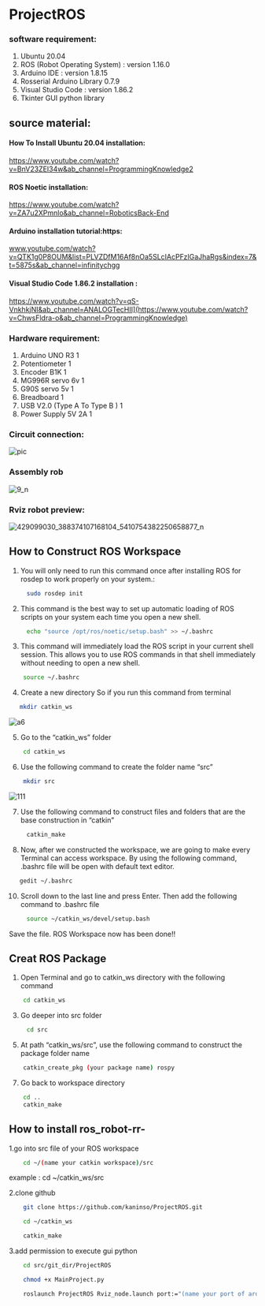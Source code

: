 # ProjectROS
### software requirement:

1. Ubuntu 20.04
2. ROS (Robot Operating System) :  version 1.16.0 
3. Arduino IDE : version 1.8.15 
4. Rosserial Arduino Library 0.7.9
5. Visual Studio Code :  version 1.86.2 
6. Tkinter GUI python library

## source material:

#### How To Install Ubuntu 20.04 installation:
https://www.youtube.com/watch?v=BnV23ZEI34w&ab_channel=ProgrammingKnowledge2


#### ROS Noetic installation: 
https://www.youtube.com/watch?v=ZA7u2XPmnlo&ab_channel=RoboticsBack-End


#### Arduino installation tutorial:https:
www.youtube.com/watch?v=QTK1g0P8OUM&list=PLVZDfM16Af8nOa5SLcIAcPFzIGaJhaRgs&index=7&t=5875s&ab_channel=infinitychgg


#### Visual Studio Code 1.86.2 installation :
https://www.youtube.com/watch?v=qS-VnkhkjNI&ab_channel=ANALOGTecHII](https://www.youtube.com/watch?v=ChwsFldra-o&ab_channel=ProgrammingKnowledge)



### Hardware requirement:

1. Arduino UNO R3   1
2. Potentiometer    1
3. Encoder B1K      1
4. MG996R servo 6v  1
5. G90S servo 5v    1
6. Breadboard       1
7. USB V2.0 (Type A To Type B ) 1
8. Power Supply 5V 2A 1

### Circuit connection:

![pic ](https://github.com/Panumart22/Panumart_0104/assets/154341326/ff87c2d9-833e-4717-83b6-9cbd0bccbdb0)

### Assembly rob

![9_n](https://github.com/Panumart22/Panumart_0104/assets/154341326/3af232d0-3b59-4c0c-ba30-124986d7e15b)

### Rviz robot preview:

![429099030_388374107168104_5410754382250658877_n](https://github.com/Panumart22/Panumart_0104/assets/154341326/0427f4f8-bc03-4c25-bb15-e0adbf46dc56)


## How to Construct ROS Workspace
1. You will only need to run this command once after installing ROS for rosdep to work properly on your system.:
```bash
     sudo rosdep init
```
2. This command is the best way to set up automatic loading of ROS scripts on your system each time you open a new shell.
```bash
     echo "source /opt/ros/noetic/setup.bash" >> ~/.bashrc
```
3. This command will immediately load the ROS script in your current shell session. This allows you to use ROS commands in that shell immediately without needing to open a new shell.
```bash
    source ~/.bashrc
```
4. Create a new directory So if you run this command from terminal
```bash
   mkdir catkin_ws
```
![a6](https://github.com/Panumart22/Panumart_0104/assets/154341326/2c1e097c-125f-430a-881e-83809080f5f0)

5. Go to the “catkin_ws” folder
```bash
    cd catkin_ws
```
6. Use the following command to create the folder name “src”
```bash
    mkdir src
```
![111](https://github.com/Panumart22/Panumart_0104/assets/154341326/5c142cac-555f-41f9-82cc-b6ac77c0167a)

7. Use the following command to construct files and folders that are the base construction in “catkin”
```bash
     catkin_make
```
8. Now, after we constructed the workspace, we are going to make every Terminal can access workspace. By using the following command, .bashrc file will be open with default text editor.
```bash
   gedit ~/.bashrc
```
10. Scroll down to the last line and press Enter. Then add the following command to .bashrc file
```bash
     source ~/catkin_ws/devel/setup.bash
```
Save the file. ROS Workspace now has been done!!

## Creat ROS Package
1. Open Terminal and go to catkin_ws directory with the following command
```bash
    cd catkin_ws
```

3. Go deeper into src folder
```bash
     cd src
```

5. At path “catkin_ws/src”, use the following command to construct the package folder name
```bash
    catkin_create_pkg (your package name) rospy
```
7. Go back to workspace directory
```bash
    cd ..
    catkin_make
```

## How to install ros_robot-rr-
1.go into src file of your ROS workspace
```bash    
    cd ~/(name your catkin workspace)/src
```
example : cd ~/catkin_ws/src

2.clone github
```bash
    git clone https://github.com/kaninso/ProjectROS.git
```
```bash
    cd ~/catkin_ws
```
```bash
    catkin_make
```

3.add permission to execute gui python
```bash
    cd src/git_dir/ProjectROS
```
```bash
    chmod +x MainProject.py
```
```bash
    roslaunch ProjectROS Rviz_node.launch port:="(name your port of arduino)"
```
